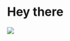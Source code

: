 <h1 align="left"> Hey there</h1>

![](https://komarev.com/ghpvc/?username=OrientoNubo&style=flat-square) &nbsp;&nbsp; 


<div style="display:none">
<h2>Links</h2>

| Workspace | Tools | Fun Apps / Sources |
| :----: | :----: | :----: |
| <a href="https://huggingface.co/SIyUU">Hugging Face</a> | <a href="https://echarts.apache.org/">Apache ECharts</a> | <a href="https://lichess.org/">lichess</a> |
| <a href="https://www.overleaf.com/">Overleaf</a> | <a href="https://app.diagrams.net/">diagrams</a> | <a href="http://touchpianist.com/">touch pianist</a> |
| <a href="https://whimsical.com/">Whimsical</a> |   <a href="https://www.onlinegdb.com/">Online GDB</a>    | <a href="https://asoftmurmur.com/">a soft murmur</a> |
| <a href="https://codepen.io/">CodePan</a> | <a href="http://www.imatheq.com/">iMathEQ</a> |  |
| <a href="https://wandb.ai/orientonubo">W&B</a> | <a href="https://www.runoob.com/">RUNOOB</a> |  |
| <a href="https://www.sketch.com/">Sketch</a> | <a href="https://framer.com/">Framer</a> |  |

</div>
